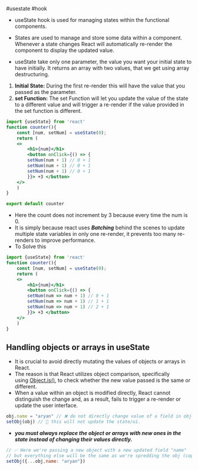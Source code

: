 #usestate #hook
- useState hook is used for managing states within the functional components.
- States are used to manage and store some data within a component. Whenever a state changes React will automatically re-render the component to display the updated value.

- useState take only one parameter, the value you want your initial state to have initially. It returns an array with two values, that we get using array destructuring.

1. **Initial State:** During the first re-render this will have the value that you passed as the parameter.
2. **set Function:** The set Function will let you update the value of the state to a different value and will trigger a re-render if the value provided in the set function is different.
```jsx
import {useState} from 'react'
function counter(){
	const [num, setNum] = useState(0);  
	return (  
	<>  
		<h1>{num}</h1>  
		<button onClick={() => {  
		setNum(num + 1) // 0 + 1  
		setNum(num + 1) // 0 + 1  
		setNum(num + 1) // 0 + 1  
		}}> +3 </button>  
	</>  
	)
}  

export default counter
```
- Here the count does not increment by 3 because every time the num is 0. 
- It is simply because react uses **_Batching_** behind the scenes to update multiple state variables in only one re-render, it prevents too many re-renders to improve performance.
- To Solve this
```jsx
import {useState} from 'react'
function counter(){
	const [num, setNum] = useState(0);  
	return (  
	<>  
		<h1>{num}</h1>  
		<button onClick={() => {  
		setNum(num => num + 1) // 0 + 1  
		setNum(num => num + 1) // 1 + 1  
		setNum(num => num + 1) // 2 + 1  
		}}> +3 </button>
	</>  
	)
} 
```
## Handling objects or arrays in useState
- It is crucial to avoid directly mutating the values of objects or arrays in React. 
- The reason is that React utilizes object comparison, specifically using [Object.is()](https://developer.mozilla.org/en-US/docs/Web/JavaScript/Reference/Global_Objects/Object/is), to check whether the new value passed is the same or different. 
- When a value within an object is modified directly, React cannot distinguish the change and, as a result, fails to trigger a re-render or update the user interface.
```jsx
obj.name = "aryan" // ❌ do not directly change value of a field in object.  
setObj(obj) // 🚩 this will not update the state/ui.
```
- **_you must always replace the object or arrays with new ones in the state instead of changing their values directly._**
```jsx
// ✅ Here we're passing a new object with a new updated field "name"  
// but everything else will be the same as we're spredding the obj (coping the whole object and replacing the value of "name")  
setObj({...obj,name: "aryan"})
```